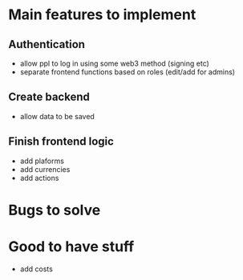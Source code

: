 # Main features to implement

## Authentication

- allow ppl to log in using some web3 method (signing etc)
- separate frontend functions based on roles (edit/add for admins)

## Create backend

- allow data to be saved

## Finish frontend logic

- add plaforms
- add currencies
- add actions

# Bugs to solve

# Good to have stuff

- add costs
